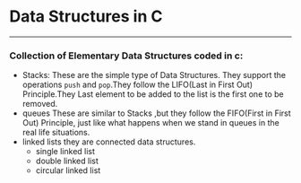 # Data Structures in C
---
### Collection of Elementary Data Structures coded in c:
 - Stacks:
 	These are the simple type of Data Structures. They support the operations `push` and `pop`.They follow the LIFO(Last in First Out) Principle.They Last element to be added to the list is the first one to be removed.
 - queues
 	These are similar to Stacks ,but they follow the FIFO(First in First Out) Principle, just like what happens when we stand in queues in the real life situations.
 - linked lists
 	they are connected data structures.
    - single linked list 
    - double linked list 
    - circular linked list

